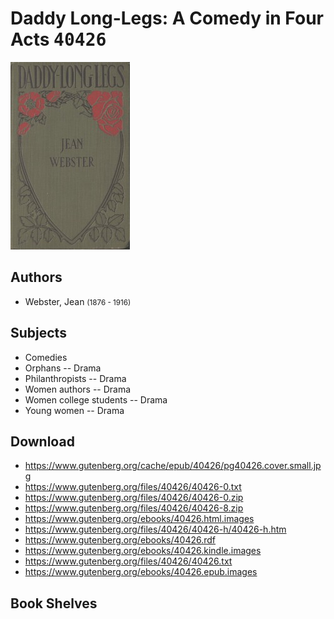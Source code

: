 # Daddy Long-Legs: A Comedy in Four Acts <kbd>40426</kbd>

![](./cover.medium.jpg "")

## Authors


 - Webster, Jean <small>(1876 - 1916)</small>

## Subjects


 - Comedies
 - Orphans -- Drama
 - Philanthropists -- Drama
 - Women authors -- Drama
 - Women college students -- Drama
 - Young women -- Drama

## Download


 - https://www.gutenberg.org/cache/epub/40426/pg40426.cover.small.jpg
 - https://www.gutenberg.org/files/40426/40426-0.txt
 - https://www.gutenberg.org/files/40426/40426-0.zip
 - https://www.gutenberg.org/files/40426/40426-8.zip
 - https://www.gutenberg.org/ebooks/40426.html.images
 - https://www.gutenberg.org/files/40426/40426-h/40426-h.htm
 - https://www.gutenberg.org/ebooks/40426.rdf
 - https://www.gutenberg.org/ebooks/40426.kindle.images
 - https://www.gutenberg.org/files/40426/40426.txt
 - https://www.gutenberg.org/ebooks/40426.epub.images

## Book Shelves


